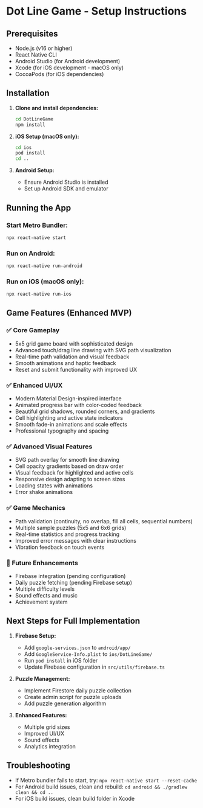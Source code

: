 # Dot Line Game - Setup Instructions

## Prerequisites
- Node.js (v16 or higher)
- React Native CLI
- Android Studio (for Android development)
- Xcode (for iOS development - macOS only)
- CocoaPods (for iOS dependencies)

## Installation

1. **Clone and install dependencies:**
   ```bash
   cd DotLineGame
   npm install
   ```

2. **iOS Setup (macOS only):**
   ```bash
   cd ios
   pod install
   cd ..
   ```

3. **Android Setup:**
   - Ensure Android Studio is installed
   - Set up Android SDK and emulator

## Running the App

### Start Metro Bundler:
```bash
npx react-native start
```

### Run on Android:
```bash
npx react-native run-android
```

### Run on iOS (macOS only):
```bash
npx react-native run-ios
```

## Game Features (Enhanced MVP)

### ✅ Core Gameplay
- 5x5 grid game board with sophisticated design
- Advanced touch/drag line drawing with SVG path visualization
- Real-time path validation and visual feedback
- Smooth animations and haptic feedback
- Reset and submit functionality with improved UX

### ✅ Enhanced UI/UX
- Modern Material Design-inspired interface
- Animated progress bar with color-coded feedback
- Beautiful grid shadows, rounded corners, and gradients
- Cell highlighting and active state indicators
- Smooth fade-in animations and scale effects
- Professional typography and spacing

### ✅ Advanced Visual Features
- SVG path overlay for smooth line drawing
- Cell opacity gradients based on draw order
- Visual feedback for highlighted and active cells
- Responsive design adapting to screen sizes
- Loading states with animations
- Error shake animations

### ✅ Game Mechanics
- Path validation (continuity, no overlap, fill all cells, sequential numbers)
- Multiple sample puzzles (5x5 and 6x6 grids)
- Real-time statistics and progress tracking
- Improved error messages with clear instructions
- Vibration feedback on touch events

### 🔄 Future Enhancements
- Firebase integration (pending configuration)
- Daily puzzle fetching (pending Firebase setup)
- Multiple difficulty levels
- Sound effects and music
- Achievement system

## Next Steps for Full Implementation

1. **Firebase Setup:**
   - Add `google-services.json` to `android/app/`
   - Add `GoogleService-Info.plist` to `ios/DotLineGame/`
   - Run `pod install` in iOS folder
   - Update Firebase configuration in `src/utils/firebase.ts`

2. **Puzzle Management:**
   - Implement Firestore daily puzzle collection
   - Create admin script for puzzle uploads
   - Add puzzle generation algorithm

3. **Enhanced Features:**
   - Multiple grid sizes
   - Improved UI/UX
   - Sound effects
   - Analytics integration

## Troubleshooting

- If Metro bundler fails to start, try: `npx react-native start --reset-cache`
- For Android build issues, clean and rebuild: `cd android && ./gradlew clean && cd ..`
- For iOS build issues, clean build folder in Xcode
